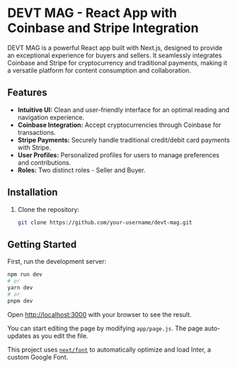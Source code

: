 # DEVT MAG - React App with Coinbase and Stripe Integration

DEVT MAG is a powerful React app built with Next.js, designed to provide an exceptional experience for buyers and sellers. It seamlessly integrates Coinbase and Stripe for cryptocurrency and traditional payments, making it a versatile platform for content consumption and collaboration.

## Features

- **Intuitive UI:** Clean and user-friendly interface for an optimal reading and navigation experience.
- **Coinbase Integration:** Accept cryptocurrencies through Coinbase for transactions.
- **Stripe Payments:** Securely handle traditional credit/debit card payments with Stripe.
- **User Profiles:** Personalized profiles for users to manage preferences and contributions.
- **Roles:** Two distinct roles - Seller and Buyer.

## Installation

1. Clone the repository:

   ```bash
   git clone https://github.com/your-username/devt-mag.git

## Getting Started

First, run the development server:

```bash
npm run dev
# or
yarn dev
# or
pnpm dev
```

Open [http://localhost:3000](http://localhost:3000) with your browser to see the result.

You can start editing the page by modifying `app/page.js`. The page auto-updates as you edit the file.

This project uses [`next/font`](https://nextjs.org/docs/basic-features/font-optimization) to automatically optimize and load Inter, a custom Google Font.
